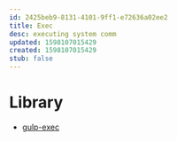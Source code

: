 ```yaml
---
id: 2425beb9-8131-4101-9ff1-e72636a02ee2
title: Exec
desc: executing system comm
updated: 1598107015429
created: 1598107015429
stub: false
---
```


# Library
- [gulp-exec](https://nodejs.libhunt.com/gulp-execa-alternatives)
